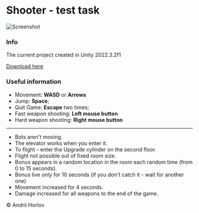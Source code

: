# Shooter - test task
![Screenshot](GameScreenshot.png)

### Info
The current project created in Unity 2022.3.2f1

[Download here](https://github.com/FidgHorlov/ShooterTest/releases/tag/Release)

### Useful information
* Movement: **WASD** or **Arrows**
* Jump: **Space**;
* Quit Game: **Escape** two times;
* Fast weapon shooting: **Left mouse button**
* Hard weapon shooting: **Right mouse button**

---
* Bots aren't moving. 
* The elevator works when you enter it.
* To flight - enter the Upgrade cylinder on the second floor.
* Flight not possible out of fixed room size.
* Bonus appears in a random location in the room each random time (from 0 to 15 seconds).
* Bonus live only for 10 seconds (if you don't catch it - wait for another one)
* Movement increased for 4 seconds.
* Damage increased for all weapons to the end of the game.

© Andrii Horlov
